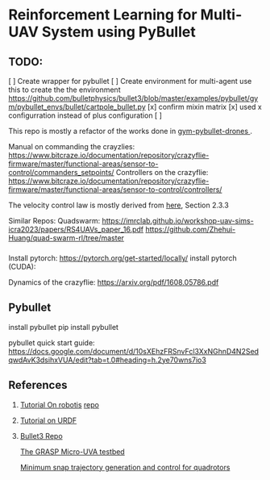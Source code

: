 # Reinforcement Learning for Multi-UAV System using PyBullet

## TODO:
[ ] Create wrapper for pybullet
[ ] Create environment for multi-agent
    use this to create the the environment
    https://github.com/bulletphysics/bullet3/blob/master/examples/pybullet/gym/pybullet_envs/bullet/cartpole_bullet.py
[x] confirm mixin matrix
[x] used x configurration instead of plus configuration
[ ]



This repo is mostly a refactor of the works done in [gym-pybullet-drones
](https://github.com/utiasDSL/gym-pybullet-drones).

Manual on commanding the crayzlies:
https://www.bitcraze.io/documentation/repository/crazyflie-firmware/master/functional-areas/sensor-to-control/commanders_setpoints/
Controllers on the crazyflie:
https://www.bitcraze.io/documentation/repository/crazyflie-firmware/master/functional-areas/sensor-to-control/controllers/

The velocity control law is mostly derived from [here](https://citeseerx.ist.psu.edu/document?repid=rep1&type=pdf&doi=791840409e73b26dcbe705bb3817df04f3fecfc7), Section 2.3.3

Similar Repos:
Quadswarm: https://imrclab.github.io/workshop-uav-sims-icra2023/papers/RS4UAVs_paper_16.pdf
https://github.com/Zhehui-Huang/quad-swarm-rl/tree/master


### 
Install pytorch: 
https://pytorch.org/get-started/locally/
install pytorch (CUDA):


Dynamics of the crazyflie:
https://arxiv.org/pdf/1608.05786.pdf

## Pybullet
install pybullet
pip install pybullet

pybullet quick start guide: 
https://docs.google.com/document/d/10sXEhzFRSnvFcl3XxNGhnD4N2SedqwdAvK3dsihxVUA/edit?tab=t.0#heading=h.2ye70wns7io3
## References
1. [Tutorial On robotis](https://www.youtube.com/watch?v=KaiznOkKkdA)
    [repo](https://github.com/Robotics-Club-IIT-BHU/Robotics-Club-x-NTU-MAERC-collab/tree/main)
2. [Tutorial on URDF](https://articulatedrobotics.xyz/ready-for-ros-7-urdf/)
3. [Bullet3 Repo](https://github.com/bulletphysics/bullet3)

    [The GRASP Micro-UVA testbed](https://ieeexplore.ieee.org/document/5569026)

    [Minimum snap trajectory generation and control for quadrotors](https://ieeexplore.ieee.org/document/5980409)